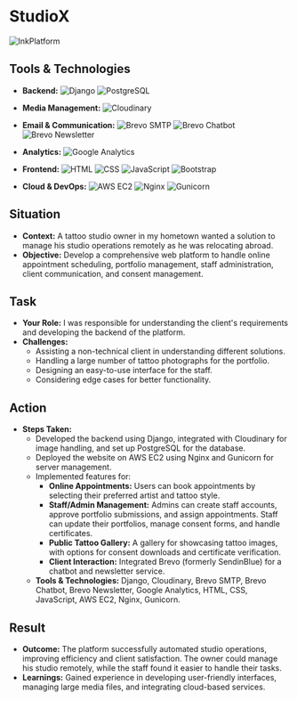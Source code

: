 # StudioX

![InkPlatform](https://i.imgur.com/fFn8gFT.png)

## Tools & Technologies

- **Backend:**
  ![Django](https://img.shields.io/badge/Django-092E20?style=for-the-badge&logo=django&logoColor=white)
  ![PostgreSQL](https://img.shields.io/badge/PostgreSQL-336791?style=for-the-badge&logo=postgresql&logoColor=white)
  
- **Media Management:**
  ![Cloudinary](https://img.shields.io/badge/Cloudinary-3448C5?style=for-the-badge&logo=cloudinary&logoColor=white)

- **Email & Communication:**
  ![Brevo SMTP](https://img.shields.io/badge/Brevo-0A74DA?style=for-the-badge&logo=sendinblue&logoColor=white)
  ![Brevo Chatbot](https://img.shields.io/badge/Brevo%20Chatbot-0A74DA?style=for-the-badge&logo=sendinblue&logoColor=white)
  ![Brevo Newsletter](https://img.shields.io/badge/Brevo%20Newsletter-0A74DA?style=for-the-badge&logo=sendinblue&logoColor=white)

- **Analytics:**
  ![Google Analytics](https://img.shields.io/badge/Google%20Analytics-E37400?style=for-the-badge&logo=google-analytics&logoColor=white)

- **Frontend:**
  ![HTML](https://img.shields.io/badge/HTML5-E34F26?style=for-the-badge&logo=html5&logoColor=white)
  ![CSS](https://img.shields.io/badge/CSS3-1572B6?style=for-the-badge&logo=css3&logoColor=white)
  ![JavaScript](https://img.shields.io/badge/JavaScript-F7DF1E?style=for-the-badge&logo=javascript&logoColor=black)
  ![Bootstrap](https://img.shields.io/badge/Bootstrap-563D7C?style=for-the-badge&logo=bootstrap&logoColor=white)

- **Cloud & DevOps:**
  ![AWS EC2](https://img.shields.io/badge/Amazon%20EC2-FF9900?style=for-the-badge&logo=amazon-aws&logoColor=white)
  ![Nginx](https://img.shields.io/badge/Nginx-009639?style=for-the-badge&logo=nginx&logoColor=white)
  ![Gunicorn](https://img.shields.io/badge/Gunicorn-499848?style=for-the-badge&logo=gunicorn&logoColor=white)

## Situation
- **Context:** A tattoo studio owner in my hometown wanted a solution to manage his studio operations remotely as he was relocating abroad.
- **Objective:** Develop a comprehensive web platform to handle online appointment scheduling, portfolio management, staff administration, client communication, and consent management.

## Task
- **Your Role:** I was responsible for understanding the client's requirements and developing the backend of the platform.
- **Challenges:** 
  - Assisting a non-technical client in understanding different solutions.
  - Handling a large number of tattoo photographs for the portfolio.
  - Designing an easy-to-use interface for the staff.
  - Considering edge cases for better functionality.

## Action
- **Steps Taken:**
  - Developed the backend using Django, integrated with Cloudinary for image handling, and set up PostgreSQL for the database.
  - Deployed the website on AWS EC2 using Nginx and Gunicorn for server management.
  - Implemented features for:
    - **Online Appointments:** Users can book appointments by selecting their preferred artist and tattoo style.
    - **Staff/Admin Management:** Admins can create staff accounts, approve portfolio submissions, and assign appointments. Staff can update their portfolios, manage consent forms, and handle certificates.
    - **Public Tattoo Gallery:** A gallery for showcasing tattoo images, with options for consent downloads and certificate verification.
    - **Client Interaction:** Integrated Brevo (formerly SendinBlue) for a chatbot and newsletter service.
  - **Tools & Technologies:** Django, Cloudinary, Brevo SMTP, Brevo Chatbot, Brevo Newsletter, Google Analytics, HTML, CSS, JavaScript, AWS EC2, Nginx, Gunicorn.

## Result
- **Outcome:** The platform successfully automated studio operations, improving efficiency and client satisfaction. The owner could manage his studio remotely, while the staff found it easier to handle their tasks.
- **Learnings:** Gained experience in developing user-friendly interfaces, managing large media files, and integrating cloud-based services.

